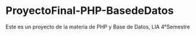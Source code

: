 # ProyectoFinal-PHP-BasedeDatos
Este es un proyecto de la materia de PHP y Base de Datos, LIA 4°Semestre
